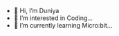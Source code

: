 - 👋 Hi, I’m Duniya
- 👀 I’m interested in Coding...
- 🌱 I’m currently learning Micro:bit...

<!---
Duniya Game8013/Duniya is a ✨ special ✨ repository because its `README.md` (this file) appears on your GitHub profile.
You can click the Preview link to take a look at your changes.
--->
